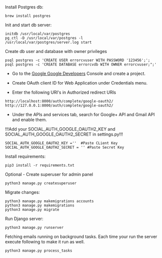 Install Postgres db:
```
brew install postgres
```
Init and start db server:
```
initdb /usr/local/var/postgres
pg_ctl -D /usr/local/var/postgres -l /usr/local/var/postgres/server.log start
```
Create db user and database with owner privileges
```
psql postgres -c 'CREATE USER errorcvuser WITH PASSWORD '123456';';
psql postgres -c 'CREATE DATABASE errorcvdb WITH OWNER errorcvuser;";'
```

- Go to the [Google Google Developers](https://console.developers.google.com/apis/library?project=_) Console and create a project.

- Create OAuth client ID for Web Application under Credentials menu.

- Enter the following URI's in Authorized redirect URIs
```
http://localhost:8000/auth/complete/google-oauth2/
http://127.0.0.1:8000/auth/complete/google-oauth2/
```

- Under the APIs and services tab, search for Google+ API and Gmail API and enable them.

!!!Add your SOCIAL_AUTH_GOOGLE_OAUTH2_KEY and SOCIAL_AUTH_GOOGLE_OAUTH2_SECRET in settings.py!!!
```
SOCIAL_AUTH_GOOGLE_OAUTH2_KEY =''  #Paste CLient Key
SOCIAL_AUTH_GOOGLE_OAUTH2_SECRET = '' #Paste Secret Key
```
Install requirements:
```
pip3 install -r requirements.txt
```

Optional - Create superuser for admin panel
```
python3 manage.py createsuperuser
```

Migrate changes:
```
python3 manage.py makemigrations accounts
python3 manage.py makemigrations
python3 manage.py migrate
```

Run Django server:
```
python3 manage.py runserver
```
Fetching emails running on background tasks. Each time your run the server execute following to make it run as well.
```
python3 manage.py process_tasks
```
